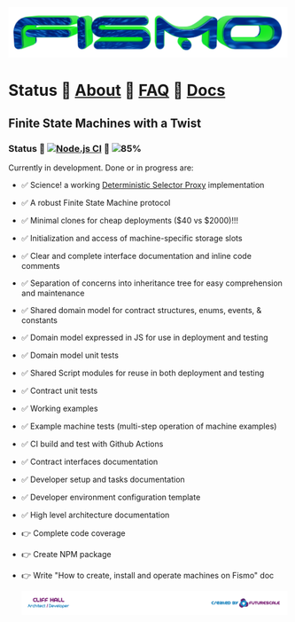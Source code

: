 ![Fismo](docs/images/fismo-logo.png)
# Status 🧪 [About](docs/about.md) 🧪 [FAQ](docs/faq.md) 🧪 [Docs](docs/intro.md)
## Finite State Machines with a Twist
### Status 🔬 [![Node.js CI](https://github.com/cliffhall/Fismo/actions/workflows/node.js.yml/badge.svg)](https://github.com/cliffhall/Fismo/actions/workflows/node.js.yml) 🔬 ![85%](https://progress-bar.dev/85/?title=Progress&width=120&color=000000)

Currently in development. Done or in progress are:
- ✅ Science! a working [Deterministic Selector Proxy](docs/about.md#experimentdeterministicselectorproxy) implementation
- ✅ A robust Finite State Machine protocol
- ✅ Minimal clones for cheap deployments ($40 vs $2000)!!!
- ✅ Initialization and access of machine-specific storage slots
- ✅ Clear and complete interface documentation and inline code comments
- ✅ Separation of concerns into inheritance tree for easy comprehension and maintenance
- ✅ Shared domain model for contract structures, enums, events, & constants
- ✅ Domain model expressed in JS for use in deployment and testing
- ✅ Domain model unit tests
- ✅ Shared Script modules for reuse in both deployment and testing
- ✅ Contract unit tests
- ✅ Working examples
- ✅ Example machine tests (multi-step operation of machine examples)
- ✅ CI build and test with Github Actions
- ✅ Contract interfaces documentation
- ✅ Developer setup and tasks documentation
- ✅ Developer environment configuration template
- ✅ High level architecture documentation
- 👉 Complete code coverage
- 👉 Create NPM package
- 👉 Write "How to create, install and operate machines on Fismo" doc

  [![Created by Futurescale](docs/images/created-by.png)](https://futurescale.com)